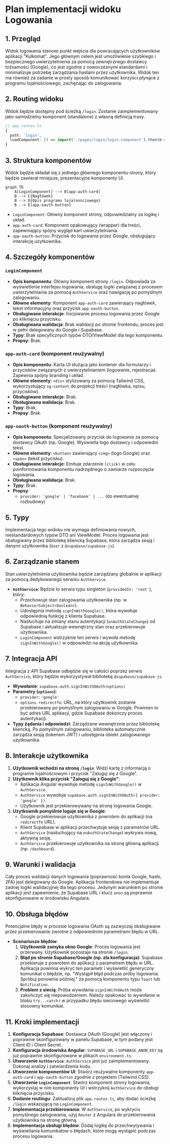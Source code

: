 # Plan implementacji widoku Logowania

## 1. Przegląd
Widok logowania stanowi punkt wejścia dla powracających użytkowników aplikacji "Kulkomat". Jego głównym celem jest umożliwienie szybkiego i bezpiecznego uwierzytelnienia za pomocą zewnętrznego dostawcy tożsamości (Google), co jest zgodne z nowoczesnymi standardami i minimalizuje potrzebę zarządzania hasłami przez użytkownika. Widok ten ma również za zadanie w prosty sposób komunikować korzyści płynące z programu lojalnościowego, zachęcając do zalogowania.

## 2. Routing widoku
Widok będzie dostępny pod ścieżką `/login`. Zostanie zaimplementowany jako samodzielny komponent (standalone) z własną definicją trasy.

```typescript
// app.routes.ts
{
  path: 'login',
  loadComponent: () => import('./pages/login/login.component').then(m => m.LoginComponent)
}
```

## 3. Struktura komponentów
Widok będzie składał się z jednego głównego komponentu-strony, który będzie zawierał mniejsze, prezentacyjne komponenty UI.

```mermaid
graph TD
    A[LoginComponent] --> B[app-auth-card]
    B --> C{Nagłówek}
    B --> D{Opis programu lojalnościowego}
    B --> E[app-oauth-button]
```

- `LoginComponent`: Główny komponent strony, odpowiedzialny za logikę i układ.
- `app-auth-card`: Komponent opakowujący (wrapper) dla treści, zapewniający spójny wygląd kart uwierzytelniania.
- `app-oauth-button`: Przycisk do logowania przez Google, obsługujący interakcję użytkownika.

## 4. Szczegóły komponentów

### `LoginComponent`
- **Opis komponentu**: Główny komponent strony `/login`. Odpowiada za wyświetlenie interfejsu logowania, obsługę logiki związanej z procesem uwierzytelniania za pomocą `AuthService` oraz nawigację po pomyślnym zalogowaniu.
- **Główne elementy**: Komponent `app-auth-card` zawierający nagłówek, tekst informacyjny oraz przycisk `app-oauth-button`.
- **Obsługiwane interakcje**: Inicjowanie procesu logowania przez Google po kliknięciu przycisku.
- **Obsługiwana walidacja**: Brak walidacji po stronie frontendu; proces jest w pełni delegowany do Google i Supabase.
- **Typy**: Brak specyficznych typów DTO/ViewModel dla tego komponentu.
- **Propsy**: Brak.

### `app-auth-card` (komponent reużywalny)
- **Opis komponentu**: Karta UI służąca jako kontener dla formularzy i przycisków związanych z uwierzytelnianiem (logowanie, rejestracja). Zapewnia spójny branding i układ.
- **Główne elementy**: `<div>` stylizowany za pomocą Tailwind CSS, wykorzystujący `ng-content` do projekcji treści (nagłówka, opisu, przycisków).
- **Obsługiwane interakcje**: Brak.
- **Obsługiwana walidacja**: Brak.
- **Typy**: Brak.
- **Propsy**: Brak.

### `app-oauth-button` (komponent reużywalny)
- **Opis komponentu**: Specjalizowany przycisk do logowania za pomocą dostawcy OAuth (np. Google). Wyświetla logo dostawcy i odpowiedni tekst.
- **Główne elementy**: `<button>` zawierający `<img>` (logo Google) oraz `<span>` (tekst przycisku).
- **Obsługiwane interakcje**: Emituje zdarzenie `(click)` w celu poinformowania komponentu nadrzędnego o zamiarze rozpoczęcia logowania.
- **Obsługiwana walidacja**: Brak.
- **Typy**: Brak.
- **Propsy**:
  - `provider: 'google' | 'facebook' | ...` (do ewentualnej rozbudowy)

## 5. Typy
Implementacja tego widoku nie wymaga definiowania nowych, niestandardowych typów DTO ani ViewModel. Proces logowania jest obsługiwany przez bibliotekę kliencką Supabase, która zarządza sesją i danymi użytkownika (`User` z `@supabase/supabase-js`).

## 6. Zarządzanie stanem
Stan uwierzytelnienia użytkownika będzie zarządzany globalnie w aplikacji za pomocą dedykowanego serwisu `AuthService`. 

- **`AuthService`**: Będzie to serwis typu singleton (`providedIn: 'root'`), który:
  - Przechowuje stan zalogowania użytkownika (np. w `BehaviorSubject<boolean>`).
  - Udostępnia metodę `signInWithGoogle()`, która wywołuje odpowiednią funkcję z klienta Supabase.
  - Nasłuchuje na zmiany stanu autentykacji (`onAuthStateChange`) od Supabase i aktualizuje wewnętrzny stan oraz przekierowuje użytkownika.
  - `LoginComponent` wstrzyknie ten serwis i wywoła metodę `signInWithGoogle()` w odpowiedzi na akcję użytkownika.

## 7. Integracja API
Integracja z API Supabase odbędzie się w całości poprzez serwis `AuthService`, który będzie wykorzystywał bibliotekę `@supabase/supabase-js`.

- **Wywołanie**: `supabase.auth.signInWithOAuth(options)`
- **Parametry (`options`)**:
  - `provider`: `'google'`
  - `options.redirectTo`: URL, na który użytkownik zostanie przekierowany po pomyślnym zalogowaniu w Google. Powinien to być adres URL aplikacji, gdzie Supabase dokończy proces autentykacji.
- **Typy żądania i odpowiedzi**: Zarządzane wewnętrznie przez bibliotekę kliencką. Po pomyślnym zalogowaniu, biblioteka automatycznie zarządza sesją (tokenem JWT) i udostępnia obiekt zalogowanego użytkownika.

## 8. Interakcje użytkownika
1.  **Użytkownik wchodzi na stronę `/login`**: Widzi kartę z informacją o programie lojalnościowym i przycisk "Zaloguj się z Google".
2.  **Użytkownik klika przycisk "Zaloguj się z Google"**:
    - Aplikacja Angular wywołuje metodę `signInWithGoogle()` w `AuthService`.
    - `AuthService` wywołuje `supabase.auth.signInWithOAuth({ provider: 'google' })`.
    - Użytkownik jest przekierowywany na stronę logowania Google.
3.  **Użytkownik pomyślnie loguje się w Google**:
    - Google przekierowuje użytkownika z powrotem do aplikacji (na `redirectTo` URL).
    - Klient Supabase w aplikacji przechwytuje sesję z parametrów URL.
    - `AuthService` (nasłuchujący na `onAuthStateChange`) wykrywa nową, aktywną sesję.
    - `AuthService` przekierowuje użytkownika na stronę główną aplikacji (np. `/dashboard`).

## 9. Warunki i walidacja
Cały proces walidacji danych logowania (poprawność konta Google, hasło, 2FA) jest delegowany do Google. Aplikacja frontendowa nie implementuje żadnej logiki walidacyjnej dla tego procesu. Jedynym warunkiem po stronie aplikacji jest zapewnienie, że Supabase URL i klucz `anon` są poprawnie skonfigurowane w środowisku Angulara.

## 10. Obsługa błędów
Potencjalne błędy w procesie logowania OAuth są zazwyczaj obsługiwane przez przekierowanie zwrotne z odpowiednimi parametrami błędu w URL. 

- **Scenariusze błędów**:
  1.  **Użytkownik zamyka okno Google**: Proces logowania jest przerwany. Użytkownik pozostaje na stronie `/login`.
  2.  **Błąd po stronie Supabase/Google (np. zła konfiguracja)**: Supabase przekieruje z powrotem do aplikacji z parametrem błędu w URL. Aplikacja powinna wykryć ten parametr i wyświetlić generyczny komunikat o błędzie, np. "Wystąpił błąd podczas próby logowania. Spróbuj ponownie później." za pomocą komponentu typu `Toast` lub `Notification`.
  3.  **Problem z siecią**: Próba wywołania `signInWithOAuth` może zakończyć się niepowodzeniem. Należy opakować to wywołanie w bloku `try...catch` i w przypadku błędu sieciowego wyświetlić stosowny komunikat.

## 11. Kroki implementacji
1.  **Konfiguracja Supabase**: Dostawca OAuth (Google) jest włączony i poprawnie skonfigurowany w panelu Supabase, w tym podany jest Client ID i Client Secret.
2.  **Konfiguracja środowiska Angular**: `SUPABASE_URL` i `SUPABASE_ANON_KEY` są już poprawnie skonfigurowane w plikach `environment.ts`.
3.  **Utworzenie `AuthService`**: `AuthService` jest już zaimplementowany. Dokonaj analizy i zatwierdzenia kodu.
4.  **Utworzenie komponentów UI**: Stwórz reużywalne komponenty `app-auth-card` i `app-oauth-button` zgodnie z projektem (Tailwind CSS).
5.  **Utworzenie `LoginComponent`**: Stwórz komponent strony logowania, wykorzystaj w nim komponenty UI i wstrzyknij `AuthService` do obsługi kliknięcia przycisku.
6.  **Dodanie routingu**: Zaktualizuj plik `app.routes.ts`, aby dodać ścieżkę `/login` wskazującą na `LoginComponent`.
7.  **Implementacja przekierowania**: W `AuthService`, po wykryciu pomyślnego zalogowania, użyj `Router` z Angulara do przekierowania użytkownika na stronę główną.
8.  **Implementacja obsługi błędów**: Dodaj logikę do przechwytywania i wyświetlania komunikatów o błędach, które mogą wystąpić podczas procesu logowania.
